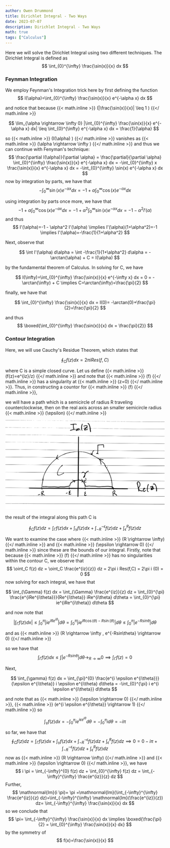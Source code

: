 ```yaml
---
author: Owen Drummond
title: Dirichlet Integral - Two Ways
date: 2023-07-07
description: Dirichlet Integral - Two Ways
math: true
tags: ["Calculus"]
---
```


Here we will solve the Dirichlet Integral using two different techniques. The Dirichlet Integral is defined as
$$
\int_{0}^{\infty} \frac{\sin(x)}{x} dx
$$

### Feynman Integration

We employ Feynman's Integration trick here by first defining the function
$$
I(\alpha)=\int_{0}^{\infty} \frac{\sin(x)}{x} e^{-\alpha x} dx
$$

and notice that because 
{{< math.inline >}}
\(|\frac{\sin(x)}{x}| \leq 1 \)
{{</ math.inline >}} 

$$
\lim_{\alpha \rightarrow \infty 0} |\int_{0}^{\infty} \frac{\sin(x)}{x} e^{-\alpha x} dx| \leq \int_{0}^{\infty} e^{-\alpha x} dx = \frac{1}{\alpha}
$$

so 
{{< math.inline >}}
\(I(\alpha) \)
{{</ math.inline >}} 
vanishes as 
{{< math.inline >}}
\(\alpha \rightarrow \infty \)
{{</ math.inline >}} 
and thus we can continue with Fenyman's technique:
$$
\frac{\partial I(\alpha)}{\partial \alpha} = \frac{\partial}{\partial \alpha} \int_{0}^{\infty} \frac{\sin(x)}{x} e^{-\alpha x} dx = -\int_{0}^{\infty} x \frac{\sin(x)}{x} e^{-\alpha x} dx = -\int_{0}^{\infty} \sin(x) e^{-\alpha x} dx
$$
now by integration by parts, we have that
$$
-\int_{0}^{\infty} \sin(x) e^{-\alpha x} dx = -1+\alpha \int_{0}^{\infty} \cos(x) e^{-\alpha x} dx
$$

using integration by parts once more, we have that 
$$
-1+\alpha \int_{0}^{\infty} \cos(x) e^{-\alpha x} dx= -1+\alpha^2 \int_{0}^{\infty} \sin(x) e^{-\alpha x} dx = -1 - \alpha^2 I'(\alpha)
$$
and thus
$$
I'(\alpha)=-1 - \alpha^2 I'(\alpha) \implies I'(\alpha)(1+\alpha^2)=-1 \implies I'(\alpha)=-\frac{1}{1+\alpha^2}
$$

Next, observe that 

$$
\int I'(\alpha) d\alpha = \int -\frac{1}{1+\alpha^2} d\alpha = -\arctan(\alpha) + C = I(\alpha) 
$$

by the fundamental theorem of Calculus. In solving for C, we have

$$
I(\infty)=\int_{0}^{\infty} \frac{\sin(x)}{x} e^{-\infty x} dx = 0 = -\arctan(\infty) + C \implies C=\arctan(\infty)=\frac{\pi}{2}
$$

finally, we have that

$$
\int_{0}^{\infty} \frac{\sin(x)}{x} dx = I(0)= -\arctan(0)+\frac{\pi}{2}=\frac{\pi}{2}
$$

and thus
$$
\boxed{\int_{0}^{\infty} \frac{\sin(x)}{x} dx = \frac{\pi}{2}}
$$

### Contour Integration

Here, we will use Cauchy's Residue Theorem, which states that 

$$
\oint_{C} f(z) dx = 2\pi i Res(f,C)
$$

where C is a simple closed curve. Let us define
{{< math.inline >}}
\(f(z)=e^{iz}/z\)
{{</ math.inline >}}
and note that 
{{< math.inline >}}
\(f\)
{{</ math.inline >}}
has a singularity at 
{{< math.inline >}}
\(z=0\)
{{</ math.inline >}}.
Thus, in constructing a countor for 
{{< math.inline >}}
\(f\)
{{</ math.inline >}},

we will have a path which is a semicircle of radius R traveling counterclockwise, then on the real axis across an smaller semicircle radius 
{{< math.inline >}}
\(\epsilon\)
{{</ math.inline >}}

![Contour](IMG_1442.svg)

the result of the integral along this path C is 

$$
\oint_C f(z) dz = \int_{\Gamma} f(z) dx + \int_{\gamma} f(z) dx + \int_{-R}^{-\epsilon} f(z) dz + \int_{\epsilon}^{R} f(z) dz
$$

We want to examine the case where
{{< math.inline >}}
\(R \rightarrow \infty\)
{{</ math.inline >}}
and 
{{< math.inline >}}
\(\epsilon \rightarrow 0\)
{{</ math.inline >}} since these are the bounds of our integral.
Firstly, note that because 
{{< math.inline >}}
\(f\)
{{</ math.inline >}}
has no singularities within the contour C, we observe that
$$
\oint_C f(z) dz = \oint_C \frac{e^{iz}{z}} dz = 2\pi i Res(f,C) = 2\pi i (0) = 0
$$
now solving for each integral, we have that

$$
\int_{\Gamma} f(z) dx = \int_{\Gamma} \frac{e^{iz}}{z} dz = \int_{0}^{\pi} \frac{e^{iRe^{i\theta}}}{Re^{i\theta}} iRe^{i\theta} d\theta = \int_{0}^{\pi} ie^{iRe^{i\theta}} d\theta 
$$

and now note that 
$$
|\int_{\Gamma} f(z) dx| \leq \int_{0}^{\pi} |ie^{iRe^{i\theta}}| d\theta =  \int_{0}^{\pi} |ie^{iR\cos(\theta)-R\sin(\theta)}| d\theta \leq \int_{0}^{\pi} |e^{-Rsin\theta}| d\theta 
$$

and as 
{{< math.inline >}}
\(R \rightarrow \infty , e^{-Rsin\theta} \rightarrow 0\)
{{</ math.inline >}}

so we have that 
$$
\int_{\Gamma} f(z) dx \leq \int |e^{-Rsin\theta}| d\theta \rightarrow_{R \rightarrow \infty} 0 \implies \int_{\Gamma} f(z) = 0
$$

Next,

$$
\int_{\gamma} f(z) dx = \int_{\pi}^{0} \frac{e^{i \epsilon e^{i\theta}}}{\epsilon e^{i\theta}} i \epsilon e^{i\theta} d\theta = -\int_{0}^{\pi} i e^{i \epsilon e^{i\theta}} d\theta
$$ 

and note that as 
{{< math.inline >}}
\(\epsilon \rightarrow 0\)
{{</ math.inline >}},
{{< math.inline >}}
\(e^{i \epsilon e^{i\theta}} \rightarrow 1\)
{{</ math.inline >}}
so

$$
\int_{\gamma} f(z) dx = -\int_{0}^{\pi} i e^{i \epsilon e^{i\theta}} d\theta = -\int_{0}^{\pi} i d\theta = -i \pi
$$

so far, we have that
$$
\oint_C f(z) dz = \int_{\Gamma} f(z) dx + \int_{\gamma} f(z) dx + \int_{-R}^{-\epsilon} f(z) dz + \int_{\epsilon}^{R} f(z) dz \implies
0=0-i \pi + \int_{-R}^{-\epsilon} f(z) dz + \int_{\epsilon}^{R} f(z) dz 
$$
now as
{{< math.inline >}}
\(R \rightarrow \infty\)
{{</ math.inline >}}
and 
{{< math.inline >}}
\(\epsilon \rightarrow 0\)
{{</ math.inline >}},
we have
$$
i \pi = \int_{-\infty}^{0} f(z) dz + \int_{0}^{\infty} f(z) dz = \int_{-\infty}^{\infty} \frac{e^{iz}}{z} dz
$$
Further,
$$
\mathnormal{Im}(i \pi)= \pi =\mathnormal{Im}(\int_{-\infty}^{\infty} \frac{e^{iz}}{z} dz)=\int_{-\infty}^{\infty} \mathnormal{Im}(\frac{e^{iz}}{z}) dz= \int_{-\infty}^{\infty} \frac{\sin(x)}{x} dx
$$
so we conclude that 
$$
\pi= \int_{-\infty}^{\infty} \frac{\sin(x)}{x} dx \implies \boxed{\frac{\pi}{2} = \int_{0}^{\infty} \frac{\sin(x)}{x} dx}
$$
by the symmetry of 
$$
f(x)=\frac{\sin(x)}{x}
$$